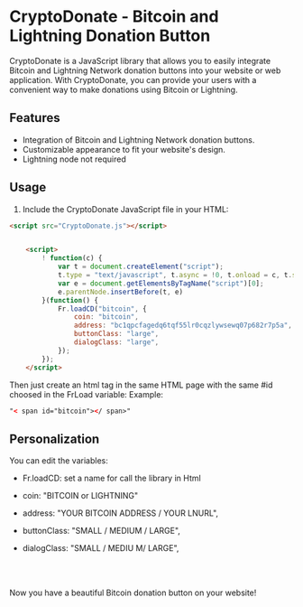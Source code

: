 # CryptoDonate - Bitcoin and Lightning Donation Button

CryptoDonate is a JavaScript library that allows you to easily integrate Bitcoin and Lightning Network donation buttons into your website or web application. With CryptoDonate, you can provide your users with a convenient way to make donations using Bitcoin or Lightning.

## Features

- Integration of Bitcoin and Lightning Network donation buttons.
- Customizable appearance to fit your website's design.
- Lightning node not required

## Usage

1. Include the CryptoDonate JavaScript file in your HTML:

```html
<script src="CryptoDonate.js"></script>


	<script>
		! function(c) {
			var t = document.createElement("script");
			t.type = "text/javascript", t.async = !0, t.onload = c, t.src = "CryptoDonateButton/src/widget.js";
			var e = document.getElementsByTagName("script")[0];
			e.parentNode.insertBefore(t, e)
		}(function() {
			Fr.loadCD("bitcoin", {
				coin: "bitcoin",
				address: "bc1qpcfagedq6tqf55lr0cqzlywsewq07p682r7p5a",
				buttonClass: "large",
				dialogClass: "large",
			});
		});
	</script>
```

Then just create an html tag in the same HTML page with the same #id choosed in the FrLoad variable: Example:
```html
"< span id="bitcoin"></ span>"
```

  ## Personalization
  You can edit the variables:
  
  - Fr.loadCD: set a name for call the library in Html
  - coin: "BITCOIN or LIGHTNING"
  - address: "YOUR BITCOIN ADDRESS / YOUR LNURL",
  - buttonClass: "SMALL / MEDIUM / LARGE",
  - dialogClass: "SMALL / MEDIU M/ LARGE",
        
     

	<Br><Br>
	
Now you have a beautiful Bitcoin donation button on your website!
	
	
  
 
